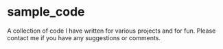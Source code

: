 sample_code
===========

A collection of code I have written for various projects and for fun. Please contact me if you have any suggestions or comments. 
